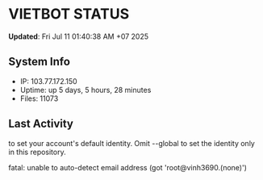 # VIETBOT STATUS
**Updated**: Fri Jul 11 01:40:38 AM +07 2025

## System Info
- IP: 103.77.172.150
- Uptime: up 5 days, 5 hours, 28 minutes
- Files: 11073

## Last Activity

to set your account's default identity.
Omit --global to set the identity only in this repository.

fatal: unable to auto-detect email address (got 'root@vinh3690.(none)')
